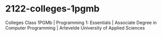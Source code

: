 # 2122-colleges-1pgmb
Colleges Class 1PGMb | Programming 1: Essentials | Associate Degree in Computer Programming | Artevelde University of Applied Sciences
